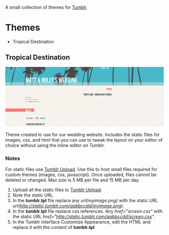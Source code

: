 A small collection of themes for [Tumblr](http://tumblr.com/ "Tumblr").

# Themes

* Tropical Destination

## Tropical Destination

![alt Screenshot](https://github.com/mteece/tumblr-themes/raw/master/tropical-destination/screenshot.png "Screenshot")

Theme created to use for our wedding website. Includes the static files for images, css, and html that you can use to tweak the layout on your editor of choice without using the inline editor on Tumblr. 

### Notes

For static files use [Tumblr Upload](http://www.tumblr.com/themes/upload_static_file "Tunblr Upload"). Use this to host small files required for custom themes (images, css, javascript). Once uploaded, files cannot be deleted or changed. Max size is 5 MB per file and 15 MB per day.

1. Upload all the static files to [Tumblr Upload](http://www.tumblr.com/themes/upload_static_file "Tunblr Upload").
2. Note the static URL.
3. In the **tumblr.tpl** file replace any *url(myimage.png)* with the static URL *url(http://static.tumblr.com/aabbccdd/myimage.png)*.
4. In the **tumblr.tpl** file replace css references. Any *href="screen.css"* with the static URL *href="http://static.tumblr.com/aabbccdd/screen.css"*.
5. In the Tumblr interface Customize Appearance, edit the HTML and replace it with the content of **tumblr.tpl**